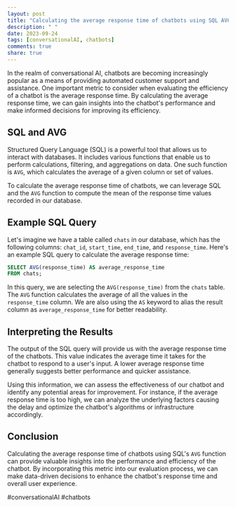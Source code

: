 ```yaml
---
layout: post
title: "Calculating the average response time of chatbots using SQL AVG"
description: " "
date: 2023-09-24
tags: [conversationalAI, chatbots]
comments: true
share: true
---
```


In the realm of conversational AI, chatbots are becoming increasingly popular as a means of providing automated customer support and assistance. One important metric to consider when evaluating the efficiency of a chatbot is the average response time. By calculating the average response time, we can gain insights into the chatbot's performance and make informed decisions for improving its efficiency.

## SQL and AVG

Structured Query Language (SQL) is a powerful tool that allows us to interact with databases. It includes various functions that enable us to perform calculations, filtering, and aggregations on data. One such function is `AVG`, which calculates the average of a given column or set of values.

To calculate the average response time of chatbots, we can leverage SQL and the `AVG` function to compute the mean of the response time values recorded in our database.

## Example SQL Query

Let's imagine we have a table called `chats` in our database, which has the following columns: `chat_id`, `start_time`, `end_time`, and `response_time`. Here's an example SQL query to calculate the average response time:

```sql
SELECT AVG(response_time) AS average_response_time
FROM chats;
```

In this query, we are selecting the `AVG(response_time)` from the `chats` table. The `AVG` function calculates the average of all the values in the `response_time` column. We are also using the `AS` keyword to alias the result column as `average_response_time` for better readability.

## Interpreting the Results

The output of the SQL query will provide us with the average response time of the chatbots. This value indicates the average time it takes for the chatbot to respond to a user's input. A lower average response time generally suggests better performance and quicker assistance.

Using this information, we can assess the effectiveness of our chatbot and identify any potential areas for improvement. For instance, if the average response time is too high, we can analyze the underlying factors causing the delay and optimize the chatbot's algorithms or infrastructure accordingly.

## Conclusion

Calculating the average response time of chatbots using SQL's `AVG` function can provide valuable insights into the performance and efficiency of the chatbot. By incorporating this metric into our evaluation process, we can make data-driven decisions to enhance the chatbot's response time and overall user experience.

#conversationalAI #chatbots